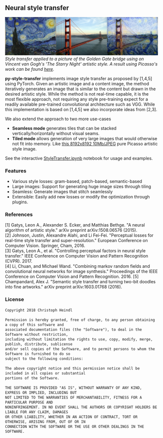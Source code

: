 
## Neural style transfer

![](etc/bridge_vangogh.png)
*Style transfer applied to a picture of the Golden Gate bridge using on Vincent van Gogh's 'The Starry Night' artistic style. A result using Picasso's work can be found [here](etc/bridge_picasso.png).*

**py-style-transfer** implements image style transfer as proposed by [1,4,5] using PyTorch. Given an artistic image and a content image, the method iteratively generates an image that is similar to the content but drawn in the desired artistic style. While the method is not real-time capable, it is the most flexible approach, not requiring any style pre-training expect for a readily available pre-trained convolutional architecture such as VGG. While this implementation is based on [1,4,5] we also incorporate ideas from [2,3].

We also extend the approach to two more use-cases
 - **Seamless mode** generates tiles that can be stacked vertically/horizontally without visual seams.
 - **Tiled mode** allows generation of very large images that would otherwise not fit into memory. Like [this 8192x8192 10Mb/JPEG](https://drive.google.com/file/d/1modc1iGmTUx4LGbh-ZCTZsXxjujf-eHQ/view?usp=sharing) pure Picasso artistic style image.

See the interactive [StyleTransfer.ipynb](StyleTransfer.ipynb) notebook for usage and examples.

### Features
 - Various style losses: gram-based, patch-based, semantic-based
 - Large images: Support for generating huge image sizes through tiling
 - Seamless: Generate images that stitch seamlessly
 - Extensible: Easily add new losses or modify the optimization through plugins.

### References

 [1] Gatys, Leon A., Alexander S. Ecker, and Matthias Bethge. "A neural algorithm of artistic style." arXiv preprint arXiv:1508.06576 (2015).</br>
 [2] Johnson, Justin, Alexandre Alahi, and Li Fei-Fei. "Perceptual losses for real-time style transfer and super-resolution." European Conference on Computer Vision. Springer, Cham, 2016.</br>
 [3] Gatys, Leon A., et al. "Controlling perceptual factors in neural style transfer." IEEE Conference on Computer Vision and Pattern Recognition (CVPR). 2017.</br>
 [4] Li, Chuan, and Michael Wand. "Combining markov random fields and convolutional neural networks for image synthesis." Proceedings of the IEEE Conference on Computer Vision and Pattern Recognition. 2016.
 [5] Champandard, Alex J. "Semantic style transfer and turning two-bit doodles into fine artworks." arXiv preprint arXiv:1603.01768 (2016).</br>
 

### License

```
Copyright 2018 Christoph Heindl

Permission is hereby granted, free of charge, to any person obtaining a copy of this software and
associated documentation files (the "Software"), to deal in the Software without restriction,
including without limitation the rights to use, copy, modify, merge, publish, distribute, sublicense
and/or sell copies of the Software, and to permit persons to whom the Software is furnished to do so
subject to the following conditions:

The above copyright notice and this permission notice shall be included in all copies or substantial
portions of the Software.

THE SOFTWARE IS PROVIDED "AS IS", WITHOUT WARRANTY OF ANY KIND, EXPRESS OR IMPLIED, INCLUDING BUT
NOT LIMITED TO THE WARRANTIES OF MERCHANTABILITY, FITNESS FOR A PARTICULAR PURPOSE AND
NONINFRINGEMENT. IN NO EVENT SHALL THE AUTHORS OR COPYRIGHT HOLDERS BE LIABLE FOR ANY CLAIM, DAMAGES
OR OTHER LIABILITY, WHETHER IN AN ACTION OF CONTRACT, TORT OR OTHERWISE, ARISING FROM, OUT OF OR IN
CONNECTION WITH THE SOFTWARE OR THE USE OR OTHER DEALINGS IN THE SOFTWARE.
```